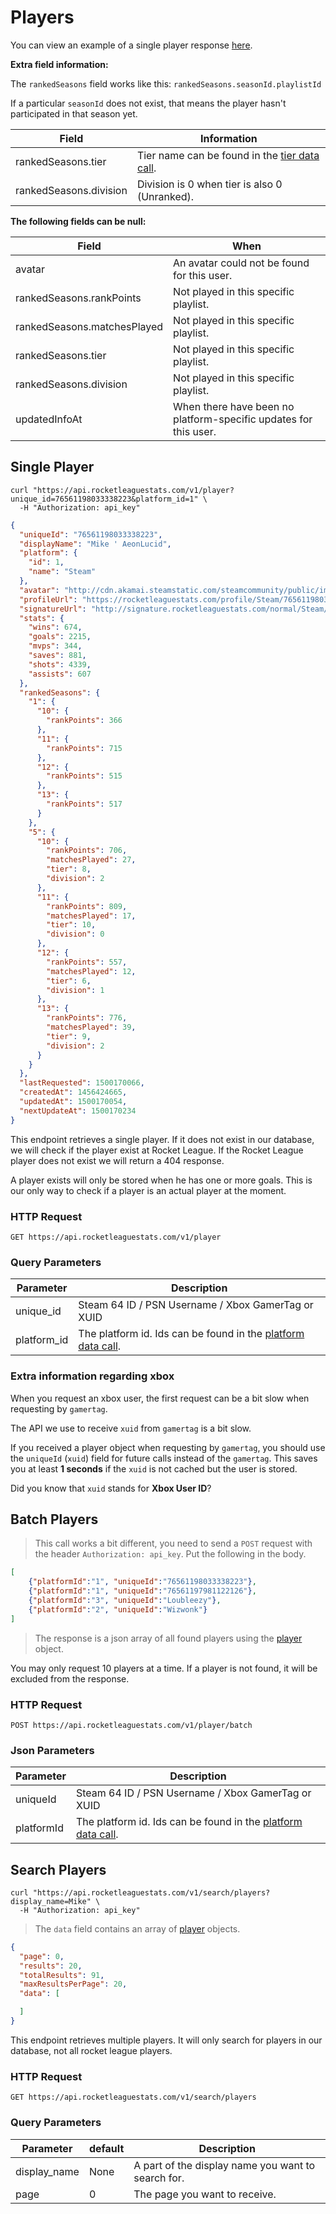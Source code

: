 # Players

You can view an example of a single player response [here](#single-player).

**Extra field information:**

The `rankedSeasons` field works like this: `rankedSeasons.seasonId.playlistId`

If a particular `seasonId` does not exist, that means the player hasn't participated in that season yet.

Field | Information
--------- | ---------
rankedSeasons.tier | Tier name can be found in the [tier data call](#tiers).
rankedSeasons.division | Division is 0 when tier is also 0 (Unranked).

**The following fields can be null:**

Field | When
--------- | ---------
avatar | An avatar could not be found for this user.
rankedSeasons.rankPoints | Not played in this specific playlist.
rankedSeasons.matchesPlayed | Not played in this specific playlist.
rankedSeasons.tier | Not played in this specific playlist.
rankedSeasons.division | Not played in this specific playlist.
updatedInfoAt | When there have been no platform-specific updates for this user.

## Single Player

```shell
curl "https://api.rocketleaguestats.com/v1/player?unique_id=76561198033338223&platform_id=1" \
  -H "Authorization: api_key"
```

```json
{
  "uniqueId": "76561198033338223",
  "displayName": "Mike ' AeonLucid",
  "platform": {
    "id": 1,
    "name": "Steam"
  },
  "avatar": "http://cdn.akamai.steamstatic.com/steamcommunity/public/images/avatars/56/560e94689827bbdba66d34511de14e2442a5a786_full.jpg",
  "profileUrl": "https://rocketleaguestats.com/profile/Steam/76561198033338223",
  "signatureUrl": "http://signature.rocketleaguestats.com/normal/Steam/76561198033338223.png",
  "stats": {
    "wins": 674,
    "goals": 2215,
    "mvps": 344,
    "saves": 881,
    "shots": 4339,
    "assists": 607
  },
  "rankedSeasons": {
    "1": {
      "10": {
        "rankPoints": 366
      },
      "11": {
        "rankPoints": 715
      },
      "12": {
        "rankPoints": 515
      },
      "13": {
        "rankPoints": 517
      }
    },
    "5": {
      "10": {
        "rankPoints": 706,
        "matchesPlayed": 27,
        "tier": 8,
        "division": 2
      },
      "11": {
        "rankPoints": 809,
        "matchesPlayed": 17,
        "tier": 10,
        "division": 0
      },
      "12": {
        "rankPoints": 557,
        "matchesPlayed": 12,
        "tier": 6,
        "division": 1
      },
      "13": {
        "rankPoints": 776,
        "matchesPlayed": 39,
        "tier": 9,
        "division": 2
      }
    }
  },
  "lastRequested": 1500170066,
  "createdAt": 1456424665,
  "updatedAt": 1500170054,
  "nextUpdateAt": 1500170234
}
```

This endpoint retrieves a single player. If it does not exist in our database, we will check if the player exist at Rocket League. If the Rocket League player does not exist we will return a 404 response.

A player exists will only be stored when he has one or more goals. This is our only way to check if a player is an actual player at the moment.

### HTTP Request

`GET https://api.rocketleaguestats.com/v1/player`

### Query Parameters

Parameter | Description
--------- | ---------
unique_id | Steam 64 ID / PSN Username / Xbox GamerTag or XUID
platform_id | The platform id. Ids can be found in the [platform data call](#platforms).

### Extra information regarding xbox

When you request an xbox user, the first request can be a bit slow when requesting by `gamertag`.

The API we use to receive `xuid` from `gamertag` is a bit slow.

If you received a player object when requesting by `gamertag`, you should use the `uniqueId` (`xuid`) field for future calls instead of the `gamertag`. This saves you at least **1 seconds** if the `xuid` is not cached but the user is stored.

<aside class="notice">
Did you know that <code>xuid</code> stands for <strong>Xbox User ID</strong>?
</aside>

## Batch Players

> This call works a bit different, you need to send a `POST` request with the header `Authorization: api_key`. Put the following in the body.

```json
[
    {"platformId":"1", "uniqueId":"76561198033338223"},
    {"platformId":"1", "uniqueId":"76561197981122126"},
    {"platformId":"3", "uniqueId":"Loubleezy"},
    {"platformId":"2", "uniqueId":"Wizwonk"}
]
```

> The response is a json array of all found players using the [player](#single-player) object.

You may only request 10 players at a time. If a player is not found, it will be excluded from the response.

### HTTP Request

`POST https://api.rocketleaguestats.com/v1/player/batch`

### Json Parameters

Parameter | Description
--------- | ---------
uniqueId | Steam 64 ID / PSN Username / Xbox GamerTag or XUID
platformId | The platform id. Ids can be found in the [platform data call](#platforms).

## Search Players

```shell
curl "https://api.rocketleaguestats.com/v1/search/players?display_name=Mike" \
  -H "Authorization: api_key"
```

> The `data` field contains an array of [player](#single-player) objects.

```json
{
  "page": 0,
  "results": 20,
  "totalResults": 91,
  "maxResultsPerPage": 20,
  "data": [

  ]
}
```

This endpoint retrieves multiple players. It will only search for players in our database, not all rocket league players.

### HTTP Request

`GET https://api.rocketleaguestats.com/v1/search/players`

### Query Parameters

Parameter | default | Description
--------- | --------- | ---------
display_name | None | A part of the display name you want to search for.
page | 0 | The page you want to receive.
